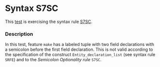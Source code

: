 # Syntax S7SC

This [test](.) is exercising the syntax rule [S7SC](../Readme.md).

### Description

In this test, feature `make` has a labeled tuple with two field declarations with a semicolon before the first field declaration. This is not valid according to the specification of the construct `Entity_declaration_list` (see syntax rule `SRFE`) and to the *Semicolon Optionality rule* `S7SC`.
